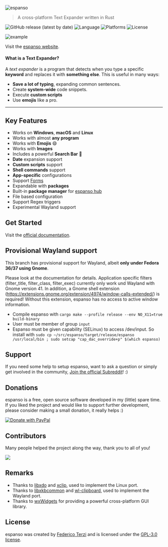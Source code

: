 ![espanso](images/logo_extended.png)

> A cross-platform Text Expander written in Rust

![GitHub release (latest by date)](https://img.shields.io/github/v/release/federico-terzi/espanso)
![Language](https://img.shields.io/badge/language-rust-orange)
![Platforms](https://img.shields.io/badge/platforms-Windows%2C%20macOS%20and%20Linux-blue)
![License](https://img.shields.io/github/license/federico-terzi/espanso)

![example](images/example.gif)

Visit the [espanso website](https://espanso.org).

#### What is a Text Expander?

A *text expander* is a program that detects when you type
a specific **keyword** and replaces it with **something else**. 
This is useful in many ways:
* **Save a lot of typing**, expanding common sentences.
* Create **system-wide** code snippets.
* Execute **custom scripts**
* Use **emojis** like a pro.

___

## Key Features

* Works on **Windows**, **macOS** and **Linux**
* Works with almost **any program**
* Works with **Emojis** 😄
* Works with **Images**
* Includes a powerful **Search Bar** 🔎
* **Date** expansion support
* **Custom scripts** support
* **Shell commands** support
* **App-specific** configurations
* Support [Forms](https://espanso.org/docs/matches/forms/)
* Expandable with **packages**
* Built-in **package manager** for [espanso hub](https://hub.espanso.org/)
* File based configuration
* Support Regex triggers
* Experimental Wayland support

## Get Started

Visit the [official documentation](https://espanso.org/docs/).

## Provisional Wayland support

This branch has provisional support for Wayland, albeit **only under Fedora 36/37 using Gnome**.

Please look at the documentation for details. Application specific filters
(filter_title, filter_class, filter_exec) currently only work und Wayland with Gnome
version 41. In addition, a Gnome shell extension
(https://extensions.gnome.org/extension/4974/window-calls-extended/)
is required! Without this extension, espanso has no access to active window information.

* Compile espanso with `cargo make --profile release --env NO_X11=true build-binary`
* User must be member of group `input`
* Espanso must be given capability (SELinux) to access /dev/input. So install with `sudo cp ~/src/espanso/target/release/espanso /usr/local/bin ; sudo setcap "cap_dac_override+p" $(which espanso)`

## Support

If you need some help to setup espanso, want to ask a question or simply get involved
in the community, [Join the official Subreddit](https://www.reddit.com/r/espanso/)! :)



## Donations

espanso is a free, open source software developed in my (little) spare time.
If you liked the project and would like to support further development, 
please consider making a small donation, it really helps :)

[![Donate with PayPal](images/donate.gif)](https://www.paypal.com/cgi-bin/webscr?cmd=_s-xclick&hosted_button_id=FHNLR5DRS267E&source=url)

## Contributors

Many people helped the project along the way, thank you to all of you!

<a href="https://github.com/federico-terzi/espanso/graphs/contributors">
  <img src="https://contrib.rocks/image?repo=federico-terzi/espanso" />
</a>

## Remarks

* Thanks to [libxdo](https://github.com/jordansissel/xdotool) and [xclip](https://github.com/astrand/xclip), used to implement the Linux port.
* Thanks to [libxkbcommon](https://xkbcommon.org/) and [wl-clipboard](https://github.com/bugaevc/wl-clipboard), used to implement the Wayland port.
* Thanks to [wxWidgets](https://www.wxwidgets.org/) for providing a powerful cross-platform GUI library.

## License

espanso was created by [Federico Terzi](http://federicoterzi.com)
and is licensed under the [GPL-3.0 license](/LICENSE).

